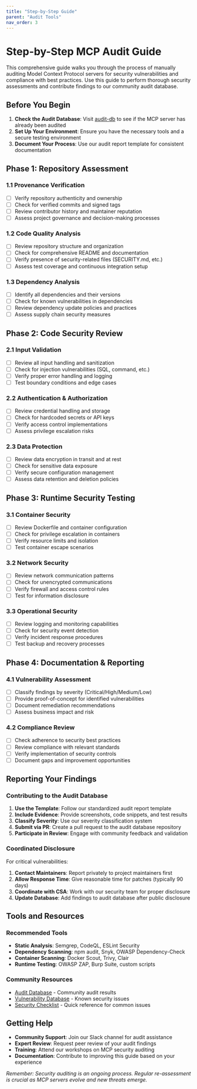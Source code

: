 ```yaml
---
title: "Step-by-Step Guide"
parent: "Audit Tools"
nav_order: 3
---
```


# Step-by-Step MCP Audit Guide

This comprehensive guide walks you through the process of manually auditing Model Context Protocol servers for security vulnerabilities and compliance with best practices. Use this guide to perform thorough security assessments and contribute findings to our community audit database.

## Before You Begin

1. **Check the Audit Database**: Visit [audit-db](https://github.com/ModelContextProtocol-Security/audit-db) to see if the MCP server has already been audited
2. **Set Up Your Environment**: Ensure you have the necessary tools and a secure testing environment
3. **Document Your Process**: Use our audit report template for consistent documentation

## Phase 1: Repository Assessment

### 1.1 Provenance Verification
- [ ] Verify repository authenticity and ownership
- [ ] Check for verified commits and signed tags
- [ ] Review contributor history and maintainer reputation
- [ ] Assess project governance and decision-making processes

### 1.2 Code Quality Analysis
- [ ] Review repository structure and organization
- [ ] Check for comprehensive README and documentation
- [ ] Verify presence of security-related files (SECURITY.md, etc.)
- [ ] Assess test coverage and continuous integration setup

### 1.3 Dependency Analysis
- [ ] Identify all dependencies and their versions
- [ ] Check for known vulnerabilities in dependencies
- [ ] Review dependency update policies and practices
- [ ] Assess supply chain security measures

## Phase 2: Code Security Review

### 2.1 Input Validation
- [ ] Review all input handling and sanitization
- [ ] Check for injection vulnerabilities (SQL, command, etc.)
- [ ] Verify proper error handling and logging
- [ ] Test boundary conditions and edge cases

### 2.2 Authentication & Authorization
- [ ] Review credential handling and storage
- [ ] Check for hardcoded secrets or API keys
- [ ] Verify access control implementations
- [ ] Assess privilege escalation risks

### 2.3 Data Protection
- [ ] Review data encryption in transit and at rest
- [ ] Check for sensitive data exposure
- [ ] Verify secure configuration management
- [ ] Assess data retention and deletion policies

## Phase 3: Runtime Security Testing

### 3.1 Container Security
- [ ] Review Dockerfile and container configuration
- [ ] Check for privilege escalation in containers
- [ ] Verify resource limits and isolation
- [ ] Test container escape scenarios

### 3.2 Network Security
- [ ] Review network communication patterns
- [ ] Check for unencrypted communications
- [ ] Verify firewall and access control rules
- [ ] Test for information disclosure

### 3.3 Operational Security
- [ ] Review logging and monitoring capabilities
- [ ] Check for security event detection
- [ ] Verify incident response procedures
- [ ] Test backup and recovery processes

## Phase 4: Documentation & Reporting

### 4.1 Vulnerability Assessment
- [ ] Classify findings by severity (Critical/High/Medium/Low)
- [ ] Provide proof-of-concept for identified vulnerabilities
- [ ] Document remediation recommendations
- [ ] Assess business impact and risk

### 4.2 Compliance Review
- [ ] Check adherence to security best practices
- [ ] Review compliance with relevant standards
- [ ] Verify implementation of security controls
- [ ] Document gaps and improvement opportunities

## Reporting Your Findings

### Contributing to the Audit Database
1. **Use the Template**: Follow our standardized audit report template
2. **Include Evidence**: Provide screenshots, code snippets, and test results
3. **Classify Severity**: Use our severity classification system
4. **Submit via PR**: Create a pull request to the audit database repository
5. **Participate in Review**: Engage with community feedback and validation

### Coordinated Disclosure
For critical vulnerabilities:
1. **Contact Maintainers**: Report privately to project maintainers first
2. **Allow Response Time**: Give reasonable time for patches (typically 90 days)
3. **Coordinate with CSA**: Work with our security team for proper disclosure
4. **Update Database**: Add findings to audit database after public disclosure

## Tools and Resources

### Recommended Tools
- **Static Analysis**: Semgrep, CodeQL, ESLint Security
- **Dependency Scanning**: npm audit, Snyk, OWASP Dependency-Check
- **Container Scanning**: Docker Scout, Trivy, Clair
- **Runtime Testing**: OWASP ZAP, Burp Suite, custom scripts

### Community Resources
- [Audit Database](https://github.com/ModelContextProtocol-Security/audit-db) - Community audit results
- [Vulnerability Database](https://github.com/ModelContextProtocol-Security/vulnerability-db) - Known security issues
- [Security Checklist](../hardening/checklist.md) - Quick reference for common issues

## Getting Help

- **Community Support**: Join our Slack channel for audit assistance
- **Expert Review**: Request peer review of your audit findings
- **Training**: Attend our workshops on MCP security auditing
- **Documentation**: Contribute to improving this guide based on your experience

*Remember: Security auditing is an ongoing process. Regular re-assessment is crucial as MCP servers evolve and new threats emerge.*
